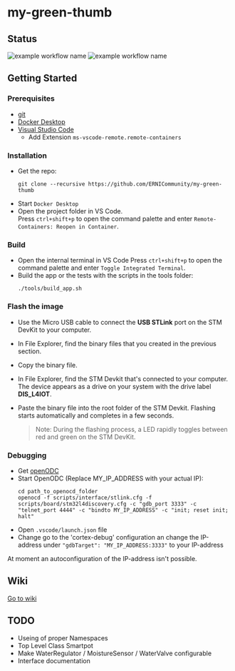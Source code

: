 # my-green-thumb

## Status
![example workflow name](https://github.com/ERNICommunity/my-green-thumb/workflows/build-app_arm-gcc/badge.svg)
![example workflow name](https://github.com/ERNICommunity/my-green-thumb/workflows/buildNtest-core_linux-gcc/badge.svg)

## Getting Started

### Prerequisites

- [git](https://git-scm.com/downloads)
- [Docker Desktop](https://www.docker.com/get-started)
- [Visual Studio Code](https://code.visualstudio.com/)
  - Add Extension `ms-vscode-remote.remote-containers`

### Installation

- Get the repo:
  ```ssh
  git clone --recursive https://github.com/ERNICommunity/my-green-thumb
  ```
- Start `Docker Desktop`
- Open the project folder in VS Code.  
  Press `ctrl+shift+p` to open the command palette and enter `Remote-Containers: Reopen in Container`.

### Build

- Open the internal terminal in VS Code
  Press `ctrl+shift+p` to open the command palette and enter `Toggle Integrated Terminal`.
- Build the app or the tests with the scripts in the tools folder:
  ```ssh
  ./tools/build_app.sh
  ```

### Flash the image

- Use the Micro USB cable to connect the **USB STLink** port on the STM DevKit to your computer.
- In File Explorer, find the binary files that you created in the previous section.
- Copy the binary file.
- In File Explorer, find the STM Devkit that's connected to your computer. The device appears as a drive on your system with the drive label **DIS_L4IOT**.
- Paste the binary file into the root folder of the STM Devkit. Flashing starts automatically and completes in a few seconds.

    > Note: During the flashing process, a LED rapidly toggles between red and green on the STM DevKit.

### Debugging

- Get [openODC](http://openocd.org/getting-openocd/)
- Start OpenODC (Replace MY_IP_ADDRESS with your actual IP): 
  ```
  cd path_to_openocd_folder
  openocd -f scripts/interface/stlink.cfg -f scripts/board/stm32l4discovery.cfg -c "gdb_port 3333" -c "telnet_port 4444" -c "bindto MY_IP_ADDRESS" -c "init; reset init; halt"
  ```
- Open `.vscode/launch.json` file
- Change go to the 'cortex-debug' configuration an change the IP-address under `"gdbTarget": "MY_IP_ADDRESS:3333"` to your IP-address

At moment an autoconfiguration of the IP-address isn't possible.

## Wiki

[Go to wiki](https://github.com/ERNICommunity/my-green-thumb/wiki/Software-Requirements-Specification)

## TODO

- Useing of proper Namespaces
- Top Level Class Smartpot
- Make WaterRegulator / MoistureSensor / WaterValve configurable
- Interface documentation